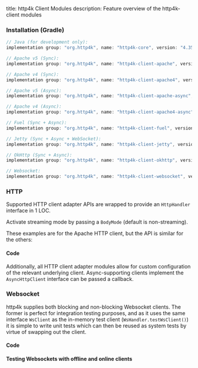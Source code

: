 title: http4k Client Modules
description: Feature overview of the http4k-client modules

### Installation (Gradle)

```groovy
// Java (for development only):
implementation group: "org.http4k", name: "http4k-core", version: "4.35.1.0"

// Apache v5 (Sync): 
implementation group: "org.http4k", name: "http4k-client-apache", version: "4.35.1.0"

// Apache v4 (Sync): 
implementation group: "org.http4k", name: "http4k-client-apache4", version: "4.35.1.0"

// Apache v5 (Async): 
implementation group: "org.http4k", name: "http4k-client-apache-async", version: "4.35.1.0"

// Apache v4 (Async): 
implementation group: "org.http4k", name: "http4k-client-apache4-async", version: "4.35.1.0"

// Fuel (Sync + Async): 
implementation group: "org.http4k", name: "http4k-client-fuel", version: "4.35.1.0"

// Jetty (Sync + Async + WebSocket): 
implementation group: "org.http4k", name: "http4k-client-jetty", version: "4.35.1.0"

// OkHttp (Sync + Async): 
implementation group: "org.http4k", name: "http4k-client-okhttp", version: "4.35.1.0"

// Websocket: 
implementation group: "org.http4k", name: "http4k-client-websocket", version: "4.35.1.0"
```

### HTTP
Supported HTTP client adapter APIs are wrapped to provide an `HttpHandler` interface in 1 LOC.

Activate streaming mode by passing a `BodyMode` (default is non-streaming).

These examples are for the Apache HTTP client, but the API is similar for the others:

#### Code [<img class="octocat"/>](https://github.com/http4k/http4k/blob/master/src/docs/guide/reference/clients/example_http.kt)

<script src="https://gist-it.appspot.com/https://github.com/http4k/http4k/blob/master/src/docs/guide/reference/clients/example_http.kt"></script>

Additionally, all HTTP client adapter modules allow for custom configuration of the relevant underlying client. Async-supporting clients implement the `AsyncHttpClient` interface can be passed a callback.

### Websocket
http4k supplies both blocking and non-blocking Websocket clients. The former is perfect for integration testing purposes, and as it uses the same interface `WsClient` as the in-memory test client (`WsHandler.testWsClient()`) it is simple to write unit tests which can then be reused as system tests by virtue of swapping out the client.

#### Code [<img class="octocat"/>](https://github.com/http4k/http4k/blob/master/src/docs/guide/reference/clients/example_websocket.kt)

<script src="https://gist-it.appspot.com/https://github.com/http4k/http4k/blob/master/src/docs/guide/reference/clients/example_websocket.kt"></script>

#### Testing Websockets with offline and online clients [<img class="octocat"/>](https://github.com/http4k/http4k/blob/master/src/docs/guide/reference/clients/TestingWebsockets.kt)

<script src="https://gist-it.appspot.com/https://github.com/http4k/http4k/blob/master/src/docs/guide/reference/clients/TestingWebsockets.kt"></script>
